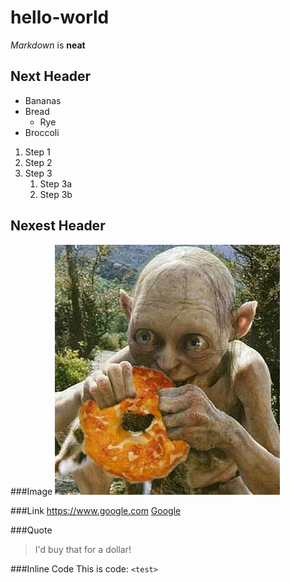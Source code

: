 # hello-world
*Markdown* is **neat**

## Next Header
* Bananas
* Bread
  * Rye
* Broccoli

1. Step 1
1. Step 2
1. Step 3
   1. Step 3a
   1. Step 3b

## Nexest Header
###Image
![Precious!](/gollum-bagel.jpg)

###Link
https://www.google.com
[Google](https://www.google.com)

###Quote
> I'd buy that for a dollar!

###Inline Code
This is code: `<test>`

